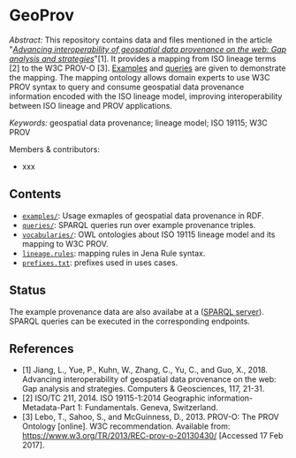 GeoProv
========
*Abstract:* This repository contains data and files mentioned in the article "*[Advancing interoperability of geospatial data provenance on the web: Gap analysis and strategies](https://doi.org/10.1016/j.cageo.2018.05.001)*"[1]. It provides a mapping from ISO lineage terms [2] to the W3C PROV-O [3]. [Examples](examples) and [queries](queries) are given to demonstrate the mapping. The mapping ontology allows domain experts to use W3C PROV syntax to query and consume geospatial data provenance information encoded with the ISO lineage model, improving interoperability between ISO lineage and PROV applications.

*Keywords:* geospatial data provenance; lineage model; ISO 19115; W3C PROV

Members & contributors:
- xxx

Contents
----------------------
- [`examples/`](examples): Usage exmaples of geospatial data provenance in RDF.
- [`queries/`](queries): SPARQL queries run over example provenance triples.
- [`vocabularies/`](vocabularies): OWL ontologies about ISO 19115 lineage model and its mapping to W3C PROV.
- [`lineage.rules`](lineage.rules): mapping rules in Jena Rule syntax.
- [`prefixes.txt`](prefixes.txt): prefixes used in uses cases.

Status
---------
The example provenance data are also availabe at a ([SPARQL server](http://geos.whu.edu.cn:8099/fuseki/)). SPARQL queries can be executed in the corresponding endpoints.


References
----------
- [1] Jiang, L., Yue, P., Kuhn, W., Zhang, C., Yu, C., and Guo, X., 2018. Advancing interoperability of geospatial data provenance on the web: Gap analysis and strategies. Computers & Geosciences, 117, 21-31.
- [2] ISO/TC 211, 2014. ISO 19115-1:2014 Geographic information-Metadata-Part 1: Fundamentals. Geneva, Switzerland.
- [3] Lebo, T., Sahoo, S., and McGuinness, D., 2013. PROV-O: The PROV Ontology [online]. W3C recommendation. Available from: https://www.w3.org/TR/2013/REC-prov-o-20130430/ [Accessed 17 Feb 2017].

